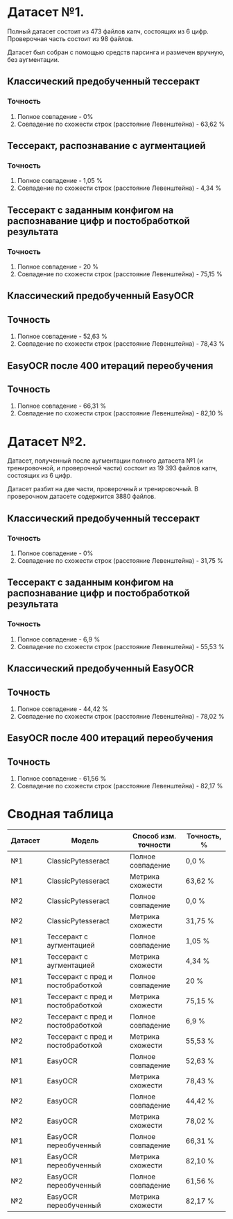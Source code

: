 # Датасет №1.
Полный датасет состоит из 473 файлов капч, состоящих из 6 цифр. Проверочная часть состоит из 98 файлов. 

Датасет был собран с помощью средств парсинга и размечен вручную, без аугментации.
## Классический предобученный тессеракт
### Точность
1. Полное совпадение - 0%
2. Совпадение по схожести строк (расстояние Левенштейна) - 63,62 %

## Тессеракт, распознавание с аугментацией
### Точность
1. Полное совпадение - 1,05 %
2. Совпадение по схожести строк (расстояние Левенштейна) - 4,34 %

## Тессеракт с заданным конфигом на распознавание цифр и постобработкой результата
### Точность
1. Полное совпадение - 20 %
2. Совпадение по схожести строк (расстояние Левенштейна) - 75,15 %

## Классический предобученный EasyOCR
## Точность
1. Полное совпадение - 52,63 %
2. Совпадение по схожести строк (расстояние Левенштейна) - 78,43 %

## EasyOCR после 400 итераций переобучения
## Точность
1. Полное совпадение - 66,31 %
2. Совпадение по схожести строк (расстояние Левенштейна) - 82,10 %

# Датасет №2.
Датасет, полученный после аугментации полного датасета №1 (и тренировочной, и проверочной части) состоит из 19 393 файлов капч, состоящих из 6 цифр.

Датасет разбит на две части, проверочный и тренировочный. В проверочном датасете содержится 3880 файлов.
## Классический предобученный тессеракт
### Точность
1. Полное совпадение - 0%
2. Совпадение по схожести строк (расстояние Левенштейна) - 31,75 %

## Тессеракт с заданным конфигом на распознавание цифр и постобработкой результата
### Точность
1. Полное совпадение - 6,9 %
2. Совпадение по схожести строк (расстояние Левенштейна) - 55,53 %

## Классический предобученный EasyOCR
## Точность
1. Полное совпадение - 44,42 %
2. Совпадение по схожести строк (расстояние Левенштейна) - 78,02 %

## EasyOCR после 400 итераций переобучения
## Точность
1. Полное совпадение - 61,56 %
2. Совпадение по схожести строк (расстояние Левенштейна) - 82,17 %


# Сводная таблица

| Датасет | Модель                            | Способ изм. точности | Точность, % |  
|---------|-----------------------------------|----------------------|-------------|
| №1      | ClassicPytesseract                | Полное совпадение    | 0,0 %       |
| №1      | ClassicPytesseract                | Метрика схожести     | 63,62 %     |
| №2      | ClassicPytesseract                | Полное совпадение    | 0,0 %       |
| №2      | ClassicPytesseract                | Метрика схожести     | 31,75 %     |
| №1      | Тессеракт с аугментацией          | Полное совпадение    | 1,05 %      |
| №1      | Тессеракт с аугментацией          | Метрика схожести     | 4,34 %      |
| №1      | Тессеракт с пред и постобработкой | Полное совпадение    | 20 %        |
| №1      | Тессеракт с пред и постобработкой | Метрика схожести     | 75,15 %     |
| №2      | Тессеракт с пред и постобработкой | Полное совпадение    | 6,9 %       |
| №2      | Тессеракт с пред и постобработкой | Метрика схожести     | 55,53 %     |
| №1      | EasyOCR                           | Полное совпадение    | 52,63 %     |
| №1      | EasyOCR                           | Метрика схожести     | 78,43 %     |
| №2      | EasyOCR                           | Полное совпадение    | 44,42 %     |
| №2      | EasyOCR                           | Метрика схожести     | 78,02 %     |
| №1      | EasyOCR переобученный             | Полное совпадение    | 66,31 %     |
| №1      | EasyOCR переобученный             | Метрика схожести     | 82,10 %     |
| №2      | EasyOCR переобученный             | Полное совпадение    | 61,56 %     |
| №2      | EasyOCR переобученный             | Метрика схожести     | 82,17 %     |
